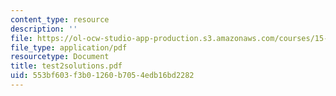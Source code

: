 ```yaml
---
content_type: resource
description: ''
file: https://ol-ocw-studio-app-production.s3.amazonaws.com/courses/15-535-business-analysis-using-financial-statements-spring-2003/553bf603f3b01260b7054edb16bd2282_test2solutions.pdf
file_type: application/pdf
resourcetype: Document
title: test2solutions.pdf
uid: 553bf603-f3b0-1260-b705-4edb16bd2282
---
```

